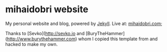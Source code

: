 # mihaidobri website

My personal website and blog, powered by [Jekyll](http://jekyllrb.com/). Live at: [mihaidobri.com](http://mihaidobri.com/);

Thanks to [Sevko](http://sevko.io and [BuryTheHammer] (http://www.burythehammer.com) whom I copied this template from and hacked to make my own.
